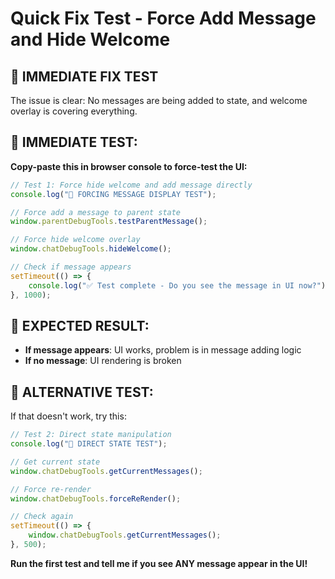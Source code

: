 # Quick Fix Test - Force Add Message and Hide Welcome

## 🚨 IMMEDIATE FIX TEST

The issue is clear: No messages are being added to state, and welcome overlay is covering everything.

## 🧪 IMMEDIATE TEST:

**Copy-paste this in browser console to force-test the UI:**

```javascript
// Test 1: Force hide welcome and add message directly
console.log("🚨 FORCING MESSAGE DISPLAY TEST");

// Force add a message to parent state
window.parentDebugTools.testParentMessage();

// Force hide welcome overlay
window.chatDebugTools.hideWelcome();

// Check if message appears
setTimeout(() => {
    console.log("✅ Test complete - Do you see the message in UI now?");
}, 1000);
```

## 🎯 EXPECTED RESULT:

- **If message appears**: UI works, problem is in message adding logic
- **If no message**: UI rendering is broken

## 🚀 ALTERNATIVE TEST:

If that doesn't work, try this:

```javascript
// Test 2: Direct state manipulation
console.log("🚨 DIRECT STATE TEST");

// Get current state
window.chatDebugTools.getCurrentMessages();

// Force re-render
window.chatDebugTools.forceReRender();

// Check again
setTimeout(() => {
    window.chatDebugTools.getCurrentMessages();
}, 500);
```

**Run the first test and tell me if you see ANY message appear in the UI!**
